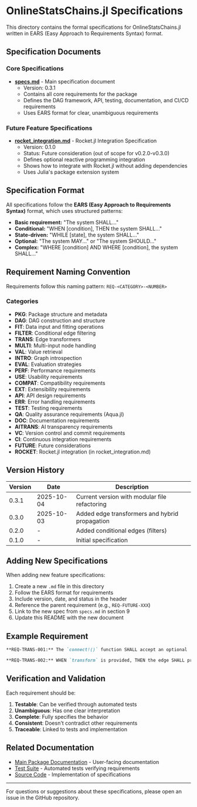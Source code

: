 # OnlineStatsChains.jl Specifications

This directory contains the formal specifications for OnlineStatsChains.jl written in EARS (Easy Approach to Requirements Syntax) format.

## Specification Documents

### Core Specifications

- **[specs.md](specs.md)** - Main specification document
  - Version: 0.3.1
  - Contains all core requirements for the package
  - Defines the DAG framework, API, testing, documentation, and CI/CD requirements
  - Uses EARS format for clear, unambiguous requirements

### Future Feature Specifications

- **[rocket_integration.md](rocket_integration.md)** - Rocket.jl Integration Specification
  - Version: 0.1.0
  - Status: Future consideration (out of scope for v0.2.0-v0.3.0)
  - Defines optional reactive programming integration
  - Shows how to integrate with Rocket.jl without adding dependencies
  - Uses Julia's package extension system

## Specification Format

All specifications follow the **EARS (Easy Approach to Requirements Syntax)** format, which uses structured patterns:

- **Basic requirement:** "The system SHALL..."
- **Conditional:** "WHEN [condition], THEN the system SHALL..."
- **State-driven:** "WHILE [state], the system SHALL..."
- **Optional:** "The system MAY..." or "The system SHOULD..."
- **Complex:** "WHERE [condition] AND WHERE [condition], the system SHALL..."

## Requirement Naming Convention

Requirements follow this naming pattern: `REQ-<CATEGORY>-<NUMBER>`

### Categories

- **PKG**: Package structure and metadata
- **DAG**: DAG construction and structure
- **FIT**: Data input and fitting operations
- **FILTER**: Conditional edge filtering
- **TRANS**: Edge transformers
- **MULTI**: Multi-input node handling
- **VAL**: Value retrieval
- **INTRO**: Graph introspection
- **EVAL**: Evaluation strategies
- **PERF**: Performance requirements
- **USE**: Usability requirements
- **COMPAT**: Compatibility requirements
- **EXT**: Extensibility requirements
- **API**: API design requirements
- **ERR**: Error handling requirements
- **TEST**: Testing requirements
- **QA**: Quality assurance requirements (Aqua.jl)
- **DOC**: Documentation requirements
- **AITRANS**: AI transparency requirements
- **VC**: Version control and commit requirements
- **CI**: Continuous integration requirements
- **FUTURE**: Future considerations
- **ROCKET**: Rocket.jl integration (in rocket_integration.md)

## Version History

| Version | Date | Description |
|---------|------|-------------|
| 0.3.1 | 2025-10-04 | Current version with modular file refactoring |
| 0.3.0 | 2025-10-03 | Added edge transformers and hybrid propagation |
| 0.2.0 | - | Added conditional edges (filters) |
| 0.1.0 | - | Initial specification |

## Adding New Specifications

When adding new feature specifications:

1. Create a new `.md` file in this directory
2. Follow the EARS format for requirements
3. Include version, date, and status in the header
4. Reference the parent requirement (e.g., `REQ-FUTURE-XXX`)
5. Link to the new spec from `specs.md` in section 9
6. Update this README with the new document

## Example Requirement

```markdown
**REQ-TRANS-001:** The `connect!()` function SHALL accept an optional `transform` keyword argument of type `Function`.

**REQ-TRANS-002:** WHEN `transform` is provided, THEN the edge SHALL propagate RAW data values through the transform before passing to the downstream node's `fit!()` method.
```

## Verification and Validation

Each requirement should be:

1. **Testable**: Can be verified through automated tests
2. **Unambiguous**: Has one clear interpretation
3. **Complete**: Fully specifies the behavior
4. **Consistent**: Doesn't contradict other requirements
5. **Traceable**: Linked to tests and implementation

## Related Documentation

- [Main Package Documentation](../docs/) - User-facing documentation
- [Test Suite](../test/) - Automated tests verifying requirements
- [Source Code](../src/) - Implementation of specifications

---

For questions or suggestions about these specifications, please open an issue in the GitHub repository.
